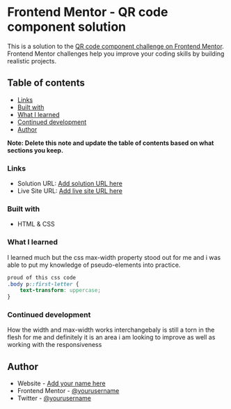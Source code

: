 # Frontend Mentor - QR code component solution

This is a solution to the [QR code component challenge on Frontend Mentor](https://www.frontendmentor.io/challenges/qr-code-component-iux_sIO_H). Frontend Mentor challenges help you improve your coding skills by building realistic projects. 

## Table of contents
  - [Links](#links)
  - [Built with](#built-with)
  - [What I learned](#what-i-learned)
  - [Continued development](#continued-development)
- [Author](#author)


**Note: Delete this note and update the table of contents based on what sections you keep.**


### Links

- Solution URL: [Add solution URL here](https://www.frontendmentor.io/challenges/qr-code-component-iux_sIO_H)
- Live Site URL: [Add live site URL here](https://https://tech-badhead.github.io/QR-Code-Component/)


### Built with

- HTML & CSS


### What I learned

I learned much but the css max-width property stood out for me and i was able to put my knowledge of pseudo-elements into practice.


```css
proud of this css code
.body p::first-letter {
    text-transform: uppercase;
}
```


### Continued development

How the width and max-width works interchangebaly is still a torn in the flesh for me and definitely it is an area i am looking to improve as well as working with the responsiveness


## Author

- Website - [Add your name here](https://www.your-site.com)
- Frontend Mentor - [@yourusername](https://www.frontendmentor.io/profile/Tech-Badhead) 
- Twitter - [@yourusername](https://x.com/AkeemUsman10482)
